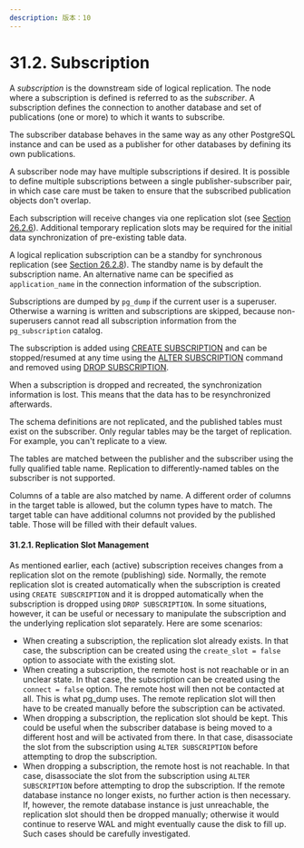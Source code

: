 ```yaml
---
description: 版本：10
---
```


# 31.2. Subscription

A _subscription_ is the downstream side of logical replication. The node where a subscription is defined is referred to as the _subscriber_. A subscription defines the connection to another database and set of publications \(one or more\) to which it wants to subscribe.

The subscriber database behaves in the same way as any other PostgreSQL instance and can be used as a publisher for other databases by defining its own publications.

A subscriber node may have multiple subscriptions if desired. It is possible to define multiple subscriptions between a single publisher-subscriber pair, in which case care must be taken to ensure that the subscribed publication objects don't overlap.

Each subscription will receive changes via one replication slot \(see [Section 26.2.6](https://www.postgresql.org/docs/10/static/warm-standby.html#STREAMING-REPLICATION-SLOTS)\). Additional temporary replication slots may be required for the initial data synchronization of pre-existing table data.

A logical replication subscription can be a standby for synchronous replication \(see [Section 26.2.8](https://www.postgresql.org/docs/10/static/warm-standby.html#SYNCHRONOUS-REPLICATION)\). The standby name is by default the subscription name. An alternative name can be specified as `application_name` in the connection information of the subscription.

Subscriptions are dumped by `pg_dump` if the current user is a superuser. Otherwise a warning is written and subscriptions are skipped, because non-superusers cannot read all subscription information from the `pg_subscription` catalog.

The subscription is added using [CREATE SUBSCRIPTION](https://www.postgresql.org/docs/10/static/sql-createsubscription.html) and can be stopped/resumed at any time using the [ALTER SUBSCRIPTION](https://www.postgresql.org/docs/10/static/sql-altersubscription.html) command and removed using [DROP SUBSCRIPTION](https://www.postgresql.org/docs/10/static/sql-dropsubscription.html).

When a subscription is dropped and recreated, the synchronization information is lost. This means that the data has to be resynchronized afterwards.

The schema definitions are not replicated, and the published tables must exist on the subscriber. Only regular tables may be the target of replication. For example, you can't replicate to a view.

The tables are matched between the publisher and the subscriber using the fully qualified table name. Replication to differently-named tables on the subscriber is not supported.

Columns of a table are also matched by name. A different order of columns in the target table is allowed, but the column types have to match. The target table can have additional columns not provided by the published table. Those will be filled with their default values.

#### 31.2.1. Replication Slot Management

As mentioned earlier, each \(active\) subscription receives changes from a replication slot on the remote \(publishing\) side. Normally, the remote replication slot is created automatically when the subscription is created using `CREATE SUBSCRIPTION` and it is dropped automatically when the subscription is dropped using `DROP SUBSCRIPTION`. In some situations, however, it can be useful or necessary to manipulate the subscription and the underlying replication slot separately. Here are some scenarios:

* When creating a subscription, the replication slot already exists. In that case, the subscription can be created using the `create_slot = false` option to associate with the existing slot.
* When creating a subscription, the remote host is not reachable or in an unclear state. In that case, the subscription can be created using the `connect = false` option. The remote host will then not be contacted at all. This is what pg\_dump uses. The remote replication slot will then have to be created manually before the subscription can be activated.
* When dropping a subscription, the replication slot should be kept. This could be useful when the subscriber database is being moved to a different host and will be activated from there. In that case, disassociate the slot from the subscription using `ALTER SUBSCRIPTION` before attempting to drop the subscription.
* When dropping a subscription, the remote host is not reachable. In that case, disassociate the slot from the subscription using `ALTER SUBSCRIPTION` before attempting to drop the subscription. If the remote database instance no longer exists, no further action is then necessary. If, however, the remote database instance is just unreachable, the replication slot should then be dropped manually; otherwise it would continue to reserve WAL and might eventually cause the disk to fill up. Such cases should be carefully investigated.

